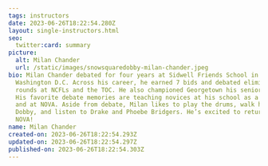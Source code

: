 ```yaml
---
tags: instructors
date: 2023-06-26T18:22:54.280Z
layout: single-instructors.html
seo:
  twitter:card: summary
picture:
  alt: Milan Chander
  url: /static/images/snowsquaredobby-milan-chander.jpeg
bio: Milan Chander debated for four years at Sidwell Friends School in
  Washington D.C. Across his career, he earned 7 bids and debated elimination
  rounds at NCFLs and the TOC. He also championed Georgetown his senior year.
  His favorite debate memories are teaching novices at his school as a captain
  and at NOVA. Aside from debate, Milan likes to play the drums, walk his dog
  Dobby, and listen to Drake and Phoebe Bridgers. He’s excited to return to
  NOVA!
name: Milan Chander
created-on: 2023-06-26T18:22:54.293Z
updated-on: 2023-06-26T18:22:54.297Z
published-on: 2023-06-26T18:22:54.303Z
---
```


